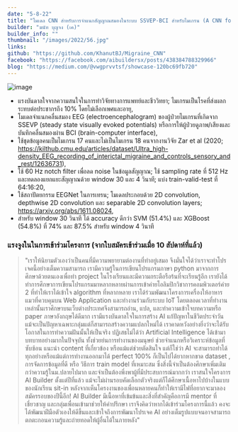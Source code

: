 ```yaml
---
date: "5-8-22"
title: "โมเดล CNN สำหรับการจำแนกสัญญาณสมองในระบบ SSVEP-BCI สำหรับไมเกรน (A CNN for Classification Task in SSVEP-BCI for Migraine)"
builder: "ฆนัท บุญจง (เค)"
builder_info: ""
thumbnail: "/images/2022/56.jpg"
links:
github: "https://github.com/KhanutBJ/Migraine_CNN"
facebook: "https://facebook.com/aibuildersx/posts/438384788329966"
blog: "https://medium.com/@vwgprvvtsf/showcase-120bc69fb720"
---
```


![image](/images/2022/56.jpg)

- แรงบันดาลใจจากความสนใจในการทำวิจัยทางการแพทย์และชีววิทยา; ไมเกรนเป็นโรคที่ส่งผลกระทบต่อประชากรถึง 10% โดยไม่เลือกเพศและอายุ,
- โมเดลจำแนกคลื่นสมอง EEG (electroencephalogram) ของผู้ป่วยไมเกรนที่เกิดจาก SSEVP (steady state visually evoked potentials) หรือการให้ผู้ป่วยดูภาพ/เสียงและบันทึกคลื่นสมองผ่าน BCI (brain-computer interface),
- ใช้ชุดข้อมูลคนเป็มไมเกรน 17 คนและไม่เป็นไมเกรน 18 คนจากงานวิจัย Zar et al (2020; https://kilthub.cmu.edu/articles/dataset/Ultra_high-density_EEG_recording_of_interictal_migraine_and_controls_sensory_and_rest/12636731),
- ใช้ 60 Hz notch filter เพื่อลด noise ในข้อมูลสัญญาณ; ใช้ sampling rate ที่ 512 Hz และทดลองแยกแยะสัญญาณด้วย window 30 และ 4 วินาที; แบ่ง train-valid-test ที่ 64:16:20,
- ใช้สถาปัตยกรรม EEGNet ในการเทรน; โมเดลประกอบด้วย 2D convolution, depthwise 2D convolution และ separable 2D convolution layers; https://arxiv.org/abs/1611.08024,
- สำหรับ window 30 วินาที ได้ accuracy ดีกว่า SVM (51.4%) และ XGBoost (54.8%) ที่ 74% และ 87.5% สำหรับ window 4 วินาที

### แรงจูงในในการเข้าร่วมโครงการ (จากใบสมัครเข้าร่วมเมื่อ 10 สัปดาห์ที่แล้ว)

> "เราให้นิยามตัวเองว่าเป็นคนที่มีความพยายามต่องานที่ทำอยู่เสมอ จึงมั่นใจได้ว่าเราจะทำโปรเจคนี้อย่างเต็มความสามารถ เรามีความรู้ในการเขียนโปรแกรมภาษา python มาจากการศึกษาด้วยตนเองเพื่อทำ project ในโรงเรียนและมีความกระตือรือร้นที่จะเรียนรู้อีก เรายังได้ทำการศึกษาการเขียนโปรแกรมมาหลากหลายผ่านการเข้าค่ายโอลิมปิกวิชาการคอมพิวเตอร์ค่าย 2 ที่ทำให้เราได้เข้าใจ algorithm ที่หลากหลาย เราได้ร่วมพัฒนาโครงการเครื่องให้อาหารแมวที่ควบคุมบน Web Application และทำงานร่วมกับระบบ IoT โดยตลอดเวลาที่ทำงานเหล่านั้นเราศึกษาบนเว็บต่างประเทศจึงสามารถอ่าน, แปล, และทำความเข้าใจบทความหรือ paper ภาษาอังกฤษได้ดีมาก เรามีแรงบันดาลใจในการสร้าง AI แก้ปัญหาในชีวิตประจำวัน แม้จะเป็นปัญหาเฉพาะกลุ่มแต่ก็สามารถสร้างความแปลกใหม่ได้ เราคาดหวังอย่างยิ่งว่าจะได้รับโอกาสในการทำความฝันนั้นให้เป็นจริง  ปฏิเสธไม่ได้ว่า Artificial Intelligence ได้เข้ามาบทบาทอย่างมากในปัจจุบัน ทั้งช่วยย่นการทำงานของมนุษย์ ช่วยจำแนกหรือวิเคราะห์ข้อมูลที่ซับซ้อน แนะนำ content ที่เกี่ยวข้อง หรือแม้แต่ช่วยตัดสินใจ แต่ก็ใช่ว่า AI จะสามารถทำได้ทุกอย่างหรือแม้แต่การทำงานออกมาได้ perfect 100% ก็เป็นไปได้ยากหากขาด dataset , การจัดการข้อมูลที่ดี หรือ วิธีการ train model ที่เหมาะสม ซึ่งสิ่งนี้จำเป็นต้องศึกษาเพิ่มเติมกว่าความรู้ในม.ปลายไปมาก และจำเป็นต้องพึ่งพาผู้ที่มีประสบการณ์มากกว่า  เราสนใจโครงการ AI Builder ตั้งแต่ปีที่แล้ว แม้จะไม่ผ่านรอบคัดเลือกตัวจริงแต่ก็ได้ศึกษาเนื้อหาไปบ้างในแบบของนักเรียน sit-in หลังจากเห็นโครงงานของเพื่อนหลายคนก็ทำให้เรามีไฟที่อยากจะมาลองสมัครรอบของปีนี้อีก! AI Builder มีเนื้อหาที่เข้มข้นและสิ่งที่สำคัญคือการมี mentor ที่เชี่ยวชาญ และกลุ่มเพื่อนเข้ามาช่วยให้คำปรึกษา เราจึงคิดว่าหากได้เข้าร่วมโครงการนี้แล้ว คงจะได้พัฒนาฝีมือตัวเองให้ดีขึ้นและเข้าใจถึงการพัฒนาโปรเจค AI อย่างเต็มรูปแบบจนอาจสามารถตกตะกอนความรู้และถ่ายทอดให้ผู้อื่นได้ในภายหลัง"